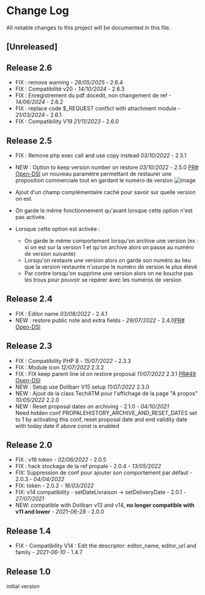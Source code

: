 # Change Log
All notable changes to this project will be documented in this file.

## [Unreleased]



## Release 2.6
- FIX : remove warning - *28/05/2025* - 2.6.4  
- FIX : Compatibilité v20 - *14/10/2024* - 2.6.3
- FIX : Enregistrement du pdf docedit, non changement de ref - *14/06/2024* - 2.6.2  
- FIX : replace code $_REQUEST  conflict with attachment module - *21/03/2024* - 2.6.1  
- FIX : Compatibility V19  *21/11/2023* - 2.6.0

## Release 2.5

- FIX : Remove php exec call and use copy instead  *03/10/2022* - 2.5.1
- NEW : Option to keep version number on restore  *03/10/2022* - 2.5.0 [PR# Open-DSI](https://github.com/ATM-Consulting/dolibarr_module_propalehistory/pull/56)
  un nouveau paramètre permettant de restaurer une proposition commerciale tout en gardant le numéro de version
    ![image](https://user-images.githubusercontent.com/45359511/182880333-4a486bb5-9067-446e-af5d-8d2cfc1eebed.png)

- Ajout d'un champ complémentaire caché pour savoir sur quelle version on est.
- On garde le même fonctionnement qu'avant lorsque cette option n'est pas activée.

- Lorsque cette option est activée :
  - On garde le même comportement lorsqu'on archive une version (ex : si on est sur la version 1 et qu'on archive alors on passe au numéro de version suivante)
  - Lorsqu'on restaure une version alors on garde son numéro au lieu que la version restaurée n'usurpe le numéro de version le plus élevé
  - Par contre lorsqu'on supprime une version alors on ne bouche pas les trous pour pouvoir se repérer avec les numéros de version


## Release 2.4

- FIX : Editor name *03/08/2022* - 2.4.1
- NEW : restore public note and extra fields  - *29/07/2022* - 2.4.0[PR# Open-DSI](https://github.com/ATM-Consulting/dolibarr_module_propalehistory/pull/55)

## Release 2.3

- FIX : Compatibility PHP 8 - *15/07/2022* - 2.3.3
- FIX : Module icon *12/07/2022* 2.3.2
- FIX : FIX keep parent line id on restore proposal *11/07/2022* 2.3.1 [PR#49 Open-DSI](https://github.com/ATM-Consulting/dolibarr_module_propalehistory/pull/49)
- NEW : Setup use Dolibarr V15 setup  *11/07/2022* 2.3.0
- NEW : Ajout de la class TechATM pour l'affichage de la page "A propos" *10/05/2022* 2.2.0
- NEW : Reset proposal dates on archiving - 2.1.0 - *04/10/2021*  
  Need hidden conf PROPALEHISTORY_ARCHIVE_AND_RESET_DATES set to 1
  by activating this conf, reset proposal date and end validity date with today date if above const is enabled


## Release 2.0
- FIX : v16 token - *02/06/2022* - 2.0.5  
- FIX : hack stockage de la ref propale - 2.0.4 - *13/05/2022*
- FIX: Suppression de conf pour ajouter son comportement par défaut - 2.0.3 - *04/04/2022*
- FIX: token  - 2.0.2 - *16/03/2022*
- FIX: v14 compatibility - setDateLivraison -> setDeliveryDate - 2.0.1 - *27/07/2021*
- NEW: compatible with Dolibarr v13 and v14, **no longer compatible with v11 and lower** - *2021-06-28* - 2.0.0

## Release 1.4

- FIX - Compatibility V14 : Edit the descriptor: editor_name, editor_url and family - *2021-06-10* - 1.4.7


## Release 1.0

initial version
